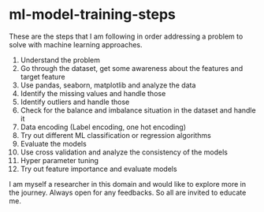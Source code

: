 # ml-model-training-steps
These are the steps that I am following in order addressing a problem to solve with machine learning approaches.

1. Understand the problem
2. Go through the dataset, get some awareness about the features and target feature
3. Use pandas, seaborn, matplotlib and analyze the data
4. Identify the missing values and handle those
5. Identify outliers and handle those
6. Check for the balance and imbalance situation in the dataset and handle it
7. Data encoding (Label encoding, one hot encoding)
8. Try out different ML classification or regression algorithms
9. Evaluate the models
10. Use cross validation and analyze the consistency of the models
11. Hyper parameter tuning
12. Try out feature importance and evaluate models

I am myself a researcher in this domain and would like to explore more in the journey. Always open for any feedbacks. So all are invited to educate me.
